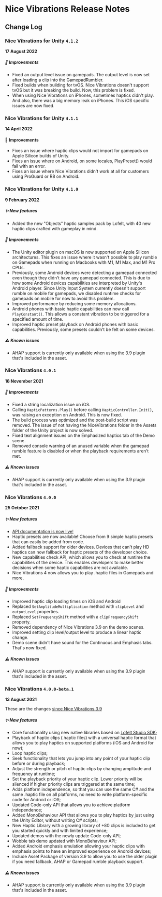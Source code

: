 # Nice Vibrations Release Notes

## Change Log

### Nice Vibrations for Unity `4.1.2`

**17 August 2022**

##### 🚀 **Improvements**
- Fixed an output level issue on gamepads. The output level is now set after loading a clip into the GamepadRumbler.
- Fixed builds when building for tvOS. Nice Vibrations doesn't support tvOS but it was breaking the build. Now, this problem is fixed.
- When using Nice Vibrations on iPhones, sometimes haptics didn't play. And also, there was a big memory leak on iPhones. This iOS specific issues are now fixed.

### Nice Vibrations for Unity `4.1.1`

**14 April 2022**

#### 🚀 **Improvements**
- Fixes an issue where haptic clips would not import for gamepads on Apple Silicon builds of Unity.
- Fixes an issue where on Android, on some locales, PlayPreset() would fail with an error.
- Fixes an issue where Nice Vibrations didn't work at all for customers using ProGuard or R8 on Android.

### Nice Vibrations for Unity `4.1.0`

**9 February 2022**

##### ✨ **New features**

- Added the new "Objects" haptic samples pack by Lofelt, with 40 new haptic clips crafted with gameplay in mind.

##### 🚀 **Improvements**

- The Unity editor plugin on macOS is now supported on Apple Silicon architectures. This fixes an issue
where it wasn't possible to play rumble on Gamepads when running on Macbooks with M1, M1 Max, and M1
Pro CPUs.
- Previously, some Android devices were detecting a gamepad connected even though they didn't have any
gamepad connected. This is due to how some Android devices capabilities are interpreted by Unity's
Android player. Since Unity Input System currently doesn't support rumble on mobile for gamepads,
we disabled runtime checks for gamepads on mobile for now to avoid this problem.
- Improved performance by reducing some memory allocations.
- Android phones with basic haptic capabilities can now call `PlayConstant()`. This allows  a constant vibration to be triggered for a specified amount of time.
- Improved haptic preset playback on Android phones with basic capabilities. Previously, some presets
couldn't be felt on some devices.

##### ⚠️ **Known issues**

- AHAP support is currently only available when using the 3.9 plugin that's included in the asset. 

### Nice Vibrations `4.0.1`

**18 November 2021**

##### 🚀 **Improvements**

- Fixed a string localization issue on iOS.
- Calling `HapticPatterns.Play()` before calling `HapticController.Init()`, was raising an exception on Android. This is now fixed.
- The build process was optimized and the post-build script was removed. The issue of not having the NiceVibrations folder in the Assets folder of the Unity project is now solved.
- Fixed text alignment issues on the Emphasized haptics tab of the Demo scene.
- Removed console warning of an unused variable when the gamepad rumble feature is disabled or when the playback requirements aren't met.

##### ⚠️ **Known issues**

- AHAP support is currently only available when using the 3.9 plugin that's included in the asset. 

### Nice Vibrations `4.0.0`

**25 October 2021**

##### ✨ **New features**

- [API documentation is now live!](/nice-vibrations-api-docs/index.html)
- Haptic presets are now available! Choose from 9 simple haptic presets that can easily be added
from code.
- Added fallback support for older devices. Devices that can't play HD haptics can now fallback
for haptic presets of the developer choice.
- New capabilities check API, which allows you to check at runtime the capabilities of the device.
This enables developers to make better decisions when some haptic capabilities are not available.
- Nice Vibrations 4 now allows you to play .haptic files in Gamepads and more.

##### 🚀 **Improvements**

- Improved haptic clip loading times on iOS and Android
- Replaced `SetAmplitudeMultiplication` method with `clipLevel` and `outputLevel` properties.
- Replaced `SetFrequencyShift` method with a `clipFrequencyShift` property.
- Removed dependency of Nice Vibrations 3.9 on the demo scenes.
- Improved setting clip level/output level to produce a linear haptic change.
- Demo scene didn't have sound for the Continuous and Emphasis tabs. That's now fixed.

##### ⚠️ **Known issues**

- AHAP support is currently only available when using the 3.9 plugin that's included in the asset. 

### Nice Vibrations `4.0.0-beta.1`

**13 August 2021**

These are the changes [since Nice Vibrations 3.9](https://nice-vibrations.moremountains.com/nice-vibrations-releases)
##### ✨ **New features**

- Core functionality using new native libraries based on [Lofelt Studio SDK](https://github.com/Lofelt/NiceVibrations);
- Playback of haptic clips (.haptic files) with a universal haptic format that allows you to play haptics on supported platforms (iOS and Android for now);
- Loop haptic clips;
- Seek functionality that lets you jump into any point of your haptic clip before or during playback;
- Adjust the strength or pitch of haptic clips by changing amplitude and frequency at runtime;
- Set the playback priority of your haptic clip. Lower priority will be silenced if higher priority clips are triggered at the same time;
- Adds platform independence, so that you can use the same C# and the same .haptic file on all platforms, no need to write platform-specific code for Android or iOS;
- Updated Code-only API that allows you to achieve platform independence;
- Added MonoBehaviour API that allows you to play haptics by just using the Unity Editor, without writing C# scripts;
- New Haptic Library with a growing library of +80 clips is included to get you started quickly and with limited experience;
- Updated demos with the newly update Code-only API;
- Wobble tab demo updated with MonoBehaviour API;
- Added Android emphasis emulation allowing your haptic clips with emphasis points to have an improved experience on Android devices;
- Include Asset Package of version 3.9 to allow you to use the older plugin if you need fallback, AHAP or Gamepad rumble playback support.

##### ️⚠️ **Known issues**

- AHAP support is currently only available when using the 3.9 plugin that's included in the asset. 

